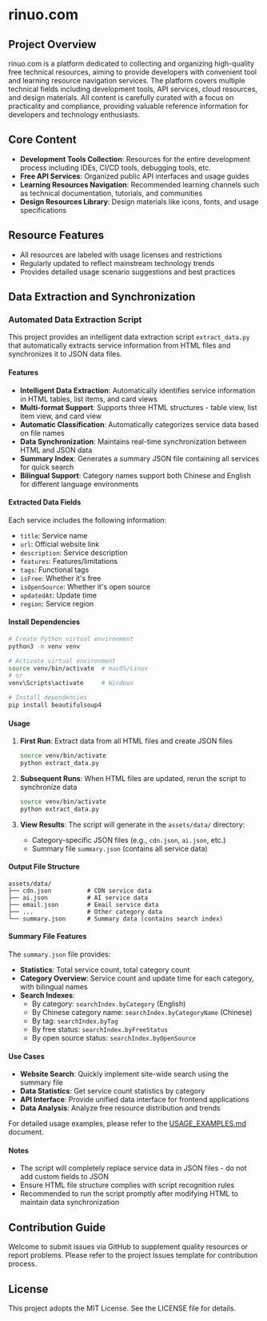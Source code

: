 # rinuo.com

## Project Overview
rinuo.com is a platform dedicated to collecting and organizing high-quality free technical resources, aiming to provide developers with convenient tool and learning resource navigation services. The platform covers multiple technical fields including development tools, API services, cloud resources, and design materials. All content is carefully curated with a focus on practicality and compliance, providing valuable reference information for developers and technology enthusiasts.

## Core Content
- **Development Tools Collection**: Resources for the entire development process including IDEs, CI/CD tools, debugging tools, etc.
- **Free API Services**: Organized public API interfaces and usage guides
- **Learning Resources Navigation**: Recommended learning channels such as technical documentation, tutorials, and communities
- **Design Resources Library**: Design materials like icons, fonts, and usage specifications

## Resource Features
- All resources are labeled with usage licenses and restrictions
- Regularly updated to reflect mainstream technology trends
- Provides detailed usage scenario suggestions and best practices

## Data Extraction and Synchronization

### Automated Data Extraction Script

This project provides an intelligent data extraction script `extract_data.py` that automatically extracts service information from HTML files and synchronizes it to JSON data files.

#### Features

- **Intelligent Data Extraction**: Automatically identifies service information in HTML tables, list items, and card views
- **Multi-format Support**: Supports three HTML structures - table view, list item view, and card view
- **Automatic Classification**: Automatically categorizes service data based on file names
- **Data Synchronization**: Maintains real-time synchronization between HTML and JSON data
- **Summary Index**: Generates a summary JSON file containing all services for quick search
- **Bilingual Support**: Category names support both Chinese and English for different language environments

#### Extracted Data Fields

Each service includes the following information:
- `title`: Service name
- `url`: Official website link
- `description`: Service description
- `features`: Features/limitations
- `tags`: Functional tags
- `isFree`: Whether it's free
- `isOpenSource`: Whether it's open source
- `updatedAt`: Update time
- `region`: Service region

#### Install Dependencies

```bash
# Create Python virtual environment
python3 -m venv venv

# Activate virtual environment
source venv/bin/activate  # macOS/Linux
# or
venv\Scripts\activate     # Windows

# Install dependencies
pip install beautifulsoup4
```

#### Usage

1. **First Run**: Extract data from all HTML files and create JSON files
   ```bash
   source venv/bin/activate
   python extract_data.py
   ```

2. **Subsequent Runs**: When HTML files are updated, rerun the script to synchronize data
   ```bash
   source venv/bin/activate
   python extract_data.py
   ```

3. **View Results**: The script will generate in the `assets/data/` directory:
   - Category-specific JSON files (e.g., `cdn.json`, `ai.json`, etc.)
   - Summary file `summary.json` (contains all service data)

#### Output File Structure

```
assets/data/
├── cdn.json          # CDN service data
├── ai.json           # AI service data
├── email.json        # Email service data
├── ...               # Other category data
└── summary.json      # Summary data (contains search index)
```

#### Summary File Features

The `summary.json` file provides:
- **Statistics**: Total service count, total category count
- **Category Overview**: Service count and update time for each category, with bilingual names
- **Search Indexes**:
  - By category: `searchIndex.byCategory` (English)
  - By Chinese category name: `searchIndex.byCategoryName` (Chinese)
  - By tag: `searchIndex.byTag`
  - By free status: `searchIndex.byFreeStatus`
  - By open source status: `searchIndex.byOpenSource`

#### Use Cases

- **Website Search**: Quickly implement site-wide search using the summary file
- **Data Statistics**: Get service count statistics by category
- **API Interface**: Provide unified data interface for frontend applications
- **Data Analysis**: Analyze free resource distribution and trends

For detailed usage examples, please refer to the [USAGE_EXAMPLES.md](USAGE_EXAMPLES.md) document.

#### Notes

- The script will completely replace service data in JSON files - do not add custom fields to JSON
- Ensure HTML file structure complies with script recognition rules
- Recommended to run the script promptly after modifying HTML to maintain data synchronization

## Contribution Guide
Welcome to submit issues via GitHub to supplement quality resources or report problems. Please refer to the project Issues template for contribution process.

## License
This project adopts the MIT License. See the LICENSE file for details.
